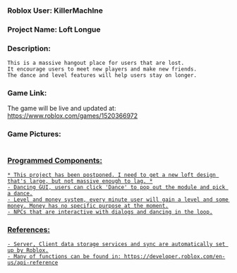 ### Roblox User: KiIIerMachIne
### Project Name: Loft Longue

### Description: 
``` 
This is a massive hangout place for users that are lost.
It encourage users to meet new players and make new friends.
The dance and level features will help users stay on longer.
```

### Game Link:
The game will be live and updated at:
https://www.roblox.com/games/1520366972

### Game Pictures:
<a href = ""><img src = "">

### Programmed Components:
```
* This project has been postponed. I need to get a new loft design that's large, but not massive enough to lag. *
- Dancing GUI, users can click 'Dance' to pop out the module and pick a dance.
- Level and money system, every minute user will gain a level and some money. Money has no specific purpose at the moment.
- NPCs that are interactive with dialogs and dancing in the loop.
```

### References:
```
- Server, Client data storage services and sync are automatically set up by Roblox.
- Many of functions can be found in: https://developer.roblox.com/en-us/api-reference
```